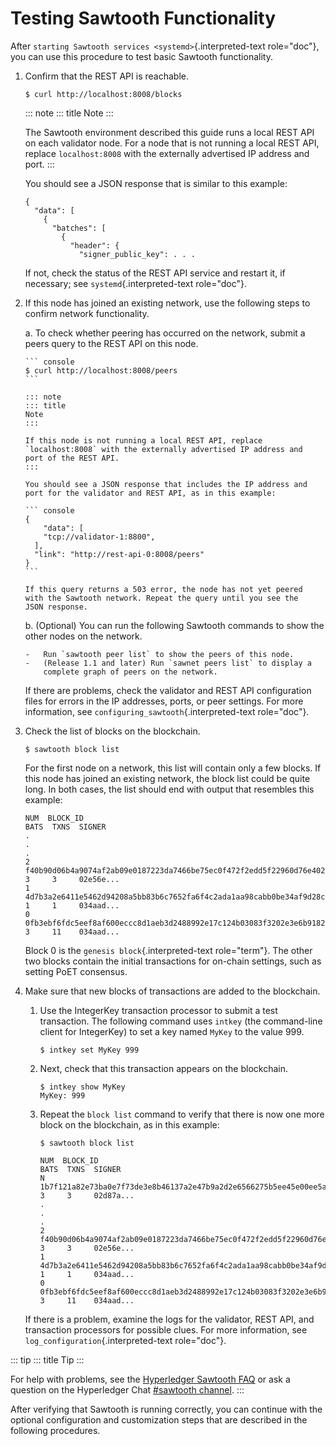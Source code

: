 # Testing Sawtooth Functionality

After `starting Sawtooth services <systemd>`{.interpreted-text
role="doc"}, you can use this procedure to test basic Sawtooth
functionality.

1.  Confirm that the REST API is reachable.

    ``` console
    $ curl http://localhost:8008/blocks
    ```

    ::: note
    ::: title
    Note
    :::

    The Sawtooth environment described this guide runs a local REST API
    on each validator node. For a node that is not running a local REST
    API, replace `localhost:8008` with the externally advertised IP
    address and port.
    :::

    You should see a JSON response that is similar to this example:

    ``` console
    {
      "data": [
        {
          "batches": [
            {
              "header": {
                "signer_public_key": . . .
    ```

    If not, check the status of the REST API service and restart it, if
    necessary; see `systemd`{.interpreted-text role="doc"}.

2.  If this node has joined an existing network, use the following steps
    to confirm network functionality.

    a.  To check whether peering has occurred on the network, submit a
        peers query to the REST API on this node.

        ``` console
        $ curl http://localhost:8008/peers
        ```

        ::: note
        ::: title
        Note
        :::

        If this node is not running a local REST API, replace
        `localhost:8008` with the externally advertised IP address and
        port of the REST API.
        :::

        You should see a JSON response that includes the IP address and
        port for the validator and REST API, as in this example:

        ``` console
        {
            "data": [
            "tcp://validator-1:8800",
          ],
          "link": "http://rest-api-0:8008/peers"
        }
        ```

        If this query returns a 503 error, the node has not yet peered
        with the Sawtooth network. Repeat the query until you see the
        JSON response.

    b.  (Optional) You can run the following Sawtooth commands to show
        the other nodes on the network.

        -   Run `sawtooth peer list` to show the peers of this node.
        -   (Release 1.1 and later) Run `sawnet peers list` to display a
            complete graph of peers on the network.

    If there are problems, check the validator and REST API
    configuration files for errors in the IP addresses, ports, or peer
    settings. For more information, see
    `configuring_sawtooth`{.interpreted-text role="doc"}.

3.  Check the list of blocks on the blockchain.

    ``` console
    $ sawtooth block list
    ```

    For the first node on a network, this list will contain only a few
    blocks. If this node has joined an existing network, the block list
    could be quite long. In both cases, the list should end with output
    that resembles this example:

    ``` console
    NUM  BLOCK_ID                                                                                                                          BATS  TXNS  SIGNER
    .
    .
    .
    2    f40b90d06b4a9074af2ab09e0187223da7466be75ec0f472f2edd5f22960d76e402e6c07c90b7816374891d698310dd25d9b88dce7dbcba8219d9f7c9cae1861  3     3     02e56e...
    1    4d7b3a2e6411e5462d94208a5bb83b6c7652fa6f4c2ada1aa98cabb0be34af9d28cf3da0f8ccf414aac2230179becade7cdabbd0976c4846990f29e1f96000d6  1     1     034aad...
    0    0fb3ebf6fdc5eef8af600eccc8d1aeb3d2488992e17c124b03083f3202e3e6b9182e78fef696f5a368844da2a81845df7c3ba4ad940cee5ca328e38a0f0e7aa0  3     11    034aad...
    ```

    Block 0 is the `genesis block`{.interpreted-text role="term"}. The
    other two blocks contain the initial transactions for on-chain
    settings, such as setting PoET consensus.

4.  Make sure that new blocks of transactions are added to the
    blockchain.

    1.  Use the IntegerKey transaction processor to submit a test
        transaction. The following command uses `intkey` (the
        command-line client for IntegerKey) to set a key named `MyKey`
        to the value 999.

        ``` console
        $ intkey set MyKey 999
        ```

    2.  Next, check that this transaction appears on the blockchain.

        ``` console
        $ intkey show MyKey
        MyKey: 999
        ```

    3.  Repeat the `block list` command to verify that there is now one
        more block on the blockchain, as in this example:

        ``` console
        $ sawtooth block list

        NUM  BLOCK_ID                                                                                                                          BATS  TXNS  SIGNER
        N    1b7f121a82e73ba0e7f73de3e8b46137a2e47b9a2d2e6566275b5ee45e00ee5a06395e11c8aef76ff0230cbac0c0f162bb7be626df38681b5b1064f9c18c76e5  3     3     02d87a...
        .
        .
        .
        2    f40b90d06b4a9074af2ab09e0187223da7466be75ec0f472f2edd5f22960d76e402e6c07c90b7816374891d698310dd25d9b88dce7dbcba8219d9f7c9cae1861  3     3     02e56e...
        1    4d7b3a2e6411e5462d94208a5bb83b6c7652fa6f4c2ada1aa98cabb0be34af9d28cf3da0f8ccf414aac2230179becade7cdabbd0976c4846990f29e1f96000d6  1     1     034aad...
        0    0fb3ebf6fdc5eef8af600eccc8d1aeb3d2488992e17c124b03083f3202e3e6b9182e78fef696f5a368844da2a81845df7c3ba4ad940cee5ca328e38a0f0e7aa0  3     11    034aad...
        ```

    If there is a problem, examine the logs for the validator, REST API,
    and transaction processors for possible clues. For more information,
    see `log_configuration`{.interpreted-text role="doc"}.

::: tip
::: title
Tip
:::

For help with problems, see the [Hyperledger Sawtooth
FAQ](https://sawtooth.hyperledger.org/faq/) or ask a question on the
Hyperledger Chat [#sawtooth
channel](https://chat.hyperledger.org/channel/sawtooth).
:::

After verifying that Sawtooth is running correctly, you can continue
with the optional configuration and customization steps that are
described in the following procedures.

<!--
  Licensed under Creative Commons Attribution 4.0 International License
  https://creativecommons.org/licenses/by/4.0/
-->
